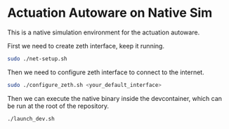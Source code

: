 # Actuation Autoware on Native Sim

This is a native simulation environment for the actuation autoware.

First we need to create zeth interface, keep it running.

```bash
sudo ./net-setup.sh
```

Then we need to configure zeth interface to connect to the internet.

```bash
sudo ./configure_zeth.sh <your_default_interface>
```

Then we can execute the native binary inside the devcontainer, which can be run at the root of the repository.

```bash
./launch_dev.sh
```
